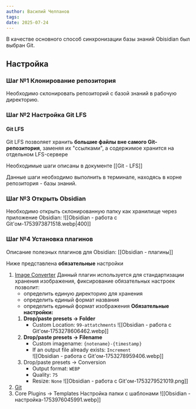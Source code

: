 ```yaml
---
author: Василий Челпанов
tags: 
date: 2025-07-24
---
```

В качестве основного способ синхронизации базы знаний Obisidian был выбран Git. 

## Настройка
### Шаг №1 Клонирование репозитория 
Необходимо склонировать репозиторий с базой знаний в рабочую директорию.

### Шаг №2 Настройка Git LFS
#### Git LFS
Git LFS позволяет хранить **большие файлы вне самого Git-репозитория**, заменяя их "ссылками", а содержимое хранится на отдельном LFS-сервере

Необходимые шаги описаны в документе [[Git - LFS]]

Данные шаги необходимо выполнить в терминале, находясь в корне репозитория - базы знаний. 

### Шаг №3 Открыть Obsidian
Необходимо открыть склонированную папку как хранилище через приложение Obsidian:
![[Obsidian - работа с Git'ом-1753973871518.webp|400]]

### Шаг №4 Установка плагинов
Описание полезных плагинов для Obsidian: [[Obsidian - плагины]] 

Ниже представлена **обязательные** настройки   
1. [Image Converter](obsidian://show-plugin?id=image-converter)
	 Данный плагин используется для стандартизации хранения изображения, фиксирование обязательных настроек позволит:
	 - определить единую директорию для хранения
	 - определить единый формат названия
	 - определить единый формат изображения
	 **Обязательные настройки:**
	1. **Drop/paste presets -> Folder**
		-	Сustom Location: `99-attatchments`
		![[Obsidian - работа с Git'ом-1753278606462.webp]]
	2. **Drop/paste presets -> Filename**
		- Custom imagename: `{notename}-{timestamp}`
		-  If an output file already exists: `Increment` 	
		![[Obsidian - работа с Git'ом-1753278959406.webp]]
	3. Drop/paste presets -> Conversion
		- Output format: `WEBP`
		- Quality: `75`
		- Resize: `None`
		![[Obsidian - работа с Git'ом-1753279521019.png]]
2.  [Git](obsidian://show-plugin?id=obsidian-git)
3. Core Plugins -> Templates 
	 Настройка папки с шаблонами
	![[Obsidian - настройка-1753976045991.webp]]